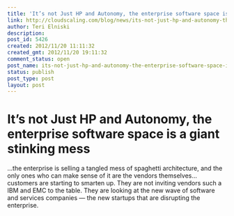 ```yaml
---
title: 'It’s not Just HP and Autonomy, the enterprise software space is a giant stinking mess'
link: http://cloudscaling.com/blog/news/its-not-just-hp-and-autonomy-the-enterprise-software-space-is-a-giant-stinking-mess/
author: Teri Elniski
description: 
post_id: 5426
created: 2012/11/20 11:11:32
created_gmt: 2012/11/20 19:11:32
comment_status: open
post_name: its-not-just-hp-and-autonomy-the-enterprise-software-space-is-a-giant-stinking-mess
status: publish
post_type: post
layout: post
---
```


# It’s not Just HP and Autonomy, the enterprise software space is a giant stinking mess

...the enterprise is selling a tangled mess of spaghetti architecture, and the only ones who can make sense of it are the vendors themselves... customers are starting to smarten up. They are not inviting vendors such a IBM and EMC to the table. They are looking at the new wave of software and services companies — the new startups that are disrupting the enterprise.